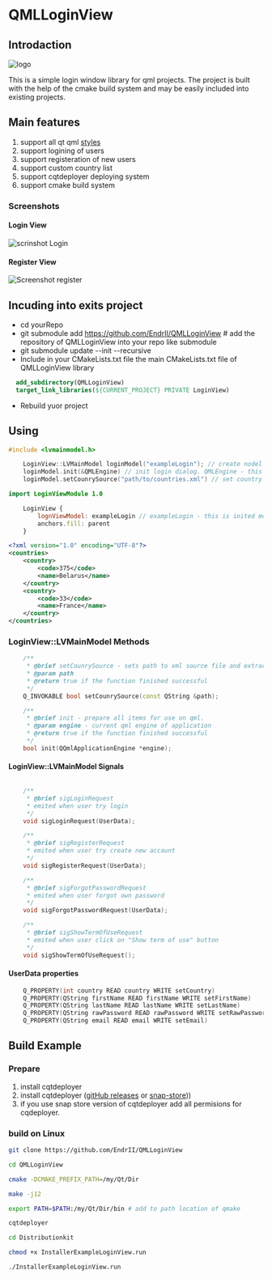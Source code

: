 # QMLLoginView

## Introdaction

![logo](https://user-images.githubusercontent.com/12465465/79076393-77b55300-7d02-11ea-8128-498f954dec92.png)


This is a simple login window library for qml projects. The project is built with the help of the сmake build system and may be easily included into existing projects.


## Main features

1. support all qt qml [styles](https://doc.qt.io/qt-5/qtquickcontrols2-styles.html)
2. support logining of users
3. support registeration of new users
4. support custom country list
5. support cqtdeployer deploying system
6. support cmake build system

### Screenshots

#### Login View
![scrinshot Login](https://user-images.githubusercontent.com/12465465/79075704-2060b400-7cfd-11ea-9891-db1671d085e9.png)

#### Register View
![Screenshot register](https://user-images.githubusercontent.com/12465465/79075702-1dfe5a00-7cfd-11ea-9abe-8cfdb3820fe6.png)


## Incuding into exits project
 
 * cd yourRepo
 * git submodule add https://github.com/EndrII/QMLLoginView # add the repository of QMLLoginView into your repo like submodule
 * git submodule update --init --recursive
 * Include in your CMakeLists.txt file the main CMakeLists.txt file of QMLLoginView library
  ``` cmake
    add_subdirectory(QMLLoginView)
    target_link_libraries(${CURRENT_PROJECT} PRIVATE LoginView)

  ```
 * Rebuild yuor project


## Using 

``` cpp
#include <lvmainmodel.h>

    LoginView::LVMainModel loginModel("exampleLogin"); // create nodel for login dialog
    loginModel.init(&QMLEngine) // init login dialog. QMLEngine - this is object of QQmlApplicationEngine.
    loginModel.setCounrySource("path/to/countries.xml") // set country list/ Example of counrys xml see example/example.xml

```

``` qml
import LoginViewModule 1.0

    LoginView {
        lognViewModel: exampleLogin // exampleLogin - this is inited model in main.cpp
        anchors.fill: parent
    }
```

``` xml country example 
<?xml version="1.0" encoding="UTF-8"?>
<countries>
    <country>
        <code>375</code>
        <name>Belarus</name>
    </country>
    <country>
        <code>33</code>
        <name>France</name>
    </country>
</countries>

```

### LoginView::LVMainModel Methods
``` cpp
    /**
     * @brief setCounrySource - sets path to xml source file and extract list of countrys
     * @param path
     * @return true if the function finished successful
     */
    Q_INVOKABLE bool setCounrySource(const QString &path);

    /**
     * @brief init - prepare all items for use on qml.
     * @param engine - current qml engine of application
     * @return true if the function finished successful
     */
    bool init(QQmlApplicationEngine *engine);


``` 

#### LoginView::LVMainModel Signals 
``` cpp

    /**
     * @brief sigLoginRequest
     * emited when user try login
     */
    void sigLoginRequest(UserData);

    /**
     * @brief sigRegisterRequest
     * emited when user try create new accaunt
     */
    void sigRegisterRequest(UserData);

    /**
     * @brief sigForgotPasswordRequest
     * emited when user forgot own password
     */
    void sigForgotPasswordRequest(UserData);

    /**
     * @brief sigShowTermOfUseRequest
     * emited when user click on "Show term of use" button
     */
    void sigShowTermOfUseRequest();
```

#### UserData properties 
``` cpp
    Q_PROPERTY(int country READ country WRITE setCountry)
    Q_PROPERTY(QString firstName READ firstName WRITE setFirstName)
    Q_PROPERTY(QString lastName READ lastName WRITE setLastName)
    Q_PROPERTY(QString rawPassword READ rawPassword WRITE setRawPassword)
    Q_PROPERTY(QString email READ email WRITE setEmail)
```


## Build Example 

### Prepare
1. install cqtdeployer
2. install cqtdeployer ([gitHub releases](https://github.com/QuasarApp/CQtDeployer/releases) or [snap-store](https://snapcraft.io/cqtdeployer)))
3. if you use snap store version of cqtdeployer add all permisions for cqdeployer.

### build on Linux

``` BASH
git clone https://github.com/EndrII/QMLLoginView

cd QMLLoginView

cmake -DCMAKE_PREFIX_PATH=/my/Qt/Dir

make -j12

export PATH=$PATH:/my/Qt/Dir/bin # add to path location of qmake

cqtdeployer

cd Distributionkit

chmod +x InstallerExampleLoginView.run

./InstallerExampleLoginView.run
```
